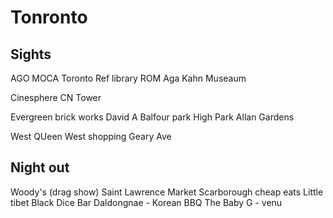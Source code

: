 # Tonronto

## Sights

AGO
MOCA
Toronto Ref library
ROM
Aga Kahn Museaum

Cinesphere
CN Tower

Evergreen brick works
David A Balfour park
High Park
Allan Gardens

West QUeen West shopping
Geary Ave

## Night out

Woody's (drag show)
Saint Lawrence Market
Scarborough cheap eats
Little tibet
Black Dice Bar
Daldongnae - Korean BBQ
The Baby G - venu
